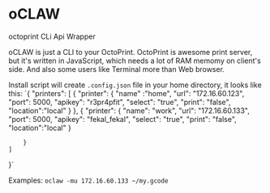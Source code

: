 oCLAW
=====

octoprint CLi Api Wrapper

oCLAW is just a CLI to your OctoPrint. OctoPrint is awesome print server, but it's written in JavaScript, which needs a lot of RAM memomy on client's side. And also some users like Terminal more than Web browser.

Install script will create `.config.json` file in your home directory, it looks like this:
`{
    "printers": [
        {
            "printer": {
                "name" :"home",
                "url": "172.16.60.123",
                "port": 5000,
                "apikey": "r3pr4pfit",
                "select": "true",
                "print": "false",
                "location":"local"
            }
        },
        {
            "printer": {
                "name": "work",
                "url": "172.16.60.133",
                "port": 5000,
                "apikey": "fekal_fekal",
                "select": "true",
                "print": "false",
                "location":"local"
            }

        }
    ]
}`





Examples:
`oclaw -mu 172.16.60.133 ~/my.gcode`



